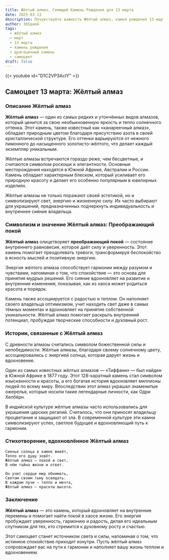 ```yaml
---
title: Жёлтый алмаз, Сияющий Камень Рождения для 13 марта
date: 2025-03-13
description: Почувствуйте важность Жёлтый алмаз, камня рождения 13 марта, который символизирует Преображающий покой. Пусть его красота и значение осветят ваш день.
author: 365дней
tags:
  - жёлтый алмаз
  - март
  - 13 марта
  - камень рождения
  - драгоценный камень
  - самоцвет
draft: false
---
```


{{< youtube id="D1C2VP3AcIY" >}}

## Самоцвет 13 марта: Жёлтый алмаз

### Описание Жёлтый алмаз

**Жёлтый алмаз** — один из самых редких и утончённых видов алмазов, который ценится за свою необыкновенную яркость и тепло солнечного оттенка. Этот камень, также известный как «канареечный алмаз», обладает природным цветом благодаря присутствию азота в своей кристаллической структуре. Его оттенки варьируются от нежного лимонного до насыщенного золотисто-жёлтого, что делает каждый экземпляр уникальным.

Жёлтые алмазы встречаются гораздо реже, чем бесцветные, и считаются символом роскоши и элегантности. Основные месторождения находятся в Южной Африке, Австралии и России. Камень обладает характерным блеском, который усиливает его природную красоту и делает его особенно популярным в ювелирных изделиях.

Жёлтые алмазы не только поражают своей эстетикой, но и символизируют свет, энергию и жизненную силу. Их часто выбирают для украшений, предназначенных подчеркнуть индивидуальность и внутреннее сияние владельца.

### Символизм и значение Жёлтый алмаз: Преображающий покой

**Жёлтый алмаз** олицетворяет **преображающий покой** — состояние внутреннего равновесия, которое даёт силу и уверенность. Этот камень помогает преодолевать тревоги, трансформируя беспокойство в ясность мыслей и позитивную энергию.

Энергия жёлтого алмаза способствует гармонии между разумом и чувствами, напоминая о том, что спокойствие — это основа для принятия мудрых решений. Его сияние вдохновляет на развитие и внутренние изменения, показывая, как из хаоса может родиться красота и порядок.

Камень также ассоциируется с радостью и теплом. Он наполняет своего владельца оптимизмом, учит находить свет даже в самых тёмных моментах и вдохновляет на принятие собственной уникальности. Жёлтый алмаз помогает раскрыть внутренний потенциал, пробуждая творческие способности и духовный рост.

### Истории, связанные с Жёлтый алмаз

С древности алмазы считались символом божественной силы и непобедимости. Жёлтые алмазы, благодаря своему солнечному цвету, ассоциировались с энергией солнца, которая дарует жизнь и вдохновение.

Один из самых известных жёлтых алмазов — «Тиффани» — был найден в Южной Африке в 1877 году. Этот 128-каратный камень стал символом изысканности и красоты, а его богатая история вдохновляет миллионы людей по всему миру. Впоследствии этот алмаз украшал знаменитые ожерелья, которые носили такие легендарные личности, как Одри Хепбёрн.

В индийской культуре жёлтые алмазы часто использовались для украшения царских регалий. Считалось, что они приносят владельцу процветание и защищают от зла. В современной культуре эти камни символизируют успех, светлое будущее и вдохновляющий путь к гармонии.

### Стихотворение, вдохновлённое Жёлтый алмаз

	Сиянье солнца в камне живёт,  
	Тепло его душу зовёт.  
	Жёлтый алмаз — покой и свет,  
	В нём тайна жизни и ответ.
	
	Он учит сердце мир обнимать,  
	Светом своим тьму освещать.  
	В каждом луче — тепло и мечта,  
	Жёлтый алмаз — красоты высота.

### Заключение

**Жёлтый алмаз** — это камень, который вдохновляет на внутренние перемены и помогает найти покой в хаосе жизни. Его энергия пробуждает уверенность, гармонию и радость, делая его идеальным спутником для тех, кто стремится к духовному росту и счастью.

Этот самоцвет станет источником света и силы, напоминая о том, что истинное спокойствие приходит изнутри. Пусть жёлтый алмаз сопровождает вас на пути к гармонии и наполняет вашу жизнь теплом и вдохновением.